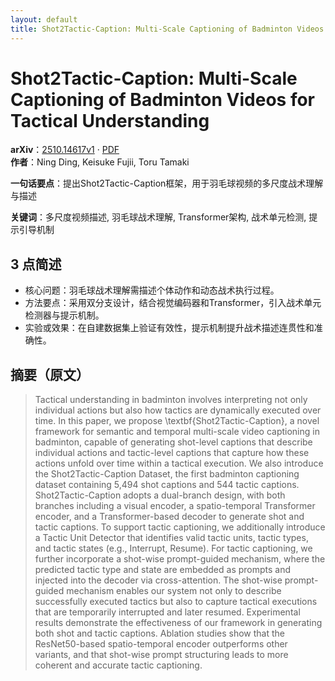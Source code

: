 ```yaml
---
layout: default
title: Shot2Tactic-Caption: Multi-Scale Captioning of Badminton Videos for Tactical Understanding
---
```


# Shot2Tactic-Caption: Multi-Scale Captioning of Badminton Videos for Tactical Understanding
**arXiv**：[2510.14617v1](https://arxiv.org/abs/2510.14617) · [PDF](https://arxiv.org/pdf/2510.14617.pdf)  
**作者**：Ning Ding, Keisuke Fujii, Toru Tamaki  

**一句话要点**：提出Shot2Tactic-Caption框架，用于羽毛球视频的多尺度战术理解与描述

**关键词**：多尺度视频描述, 羽毛球战术理解, Transformer架构, 战术单元检测, 提示引导机制

## 3 点简述
- 核心问题：羽毛球战术理解需描述个体动作和动态战术执行过程。
- 方法要点：采用双分支设计，结合视觉编码器和Transformer，引入战术单元检测器与提示机制。
- 实验或效果：在自建数据集上验证有效性，提示机制提升战术描述连贯性和准确性。

## 摘要（原文）

> Tactical understanding in badminton involves interpreting not only individual
> actions but also how tactics are dynamically executed over time. In this paper,
> we propose \textbf{Shot2Tactic-Caption}, a novel framework for semantic and
> temporal multi-scale video captioning in badminton, capable of generating
> shot-level captions that describe individual actions and tactic-level captions
> that capture how these actions unfold over time within a tactical execution. We
> also introduce the Shot2Tactic-Caption Dataset, the first badminton captioning
> dataset containing 5,494 shot captions and 544 tactic captions.
> Shot2Tactic-Caption adopts a dual-branch design, with both branches including a
> visual encoder, a spatio-temporal Transformer encoder, and a Transformer-based
> decoder to generate shot and tactic captions. To support tactic captioning, we
> additionally introduce a Tactic Unit Detector that identifies valid tactic
> units, tactic types, and tactic states (e.g., Interrupt, Resume). For tactic
> captioning, we further incorporate a shot-wise prompt-guided mechanism, where
> the predicted tactic type and state are embedded as prompts and injected into
> the decoder via cross-attention. The shot-wise prompt-guided mechanism enables
> our system not only to describe successfully executed tactics but also to
> capture tactical executions that are temporarily interrupted and later resumed.
> Experimental results demonstrate the effectiveness of our framework in
> generating both shot and tactic captions. Ablation studies show that the
> ResNet50-based spatio-temporal encoder outperforms other variants, and that
> shot-wise prompt structuring leads to more coherent and accurate tactic
> captioning.

